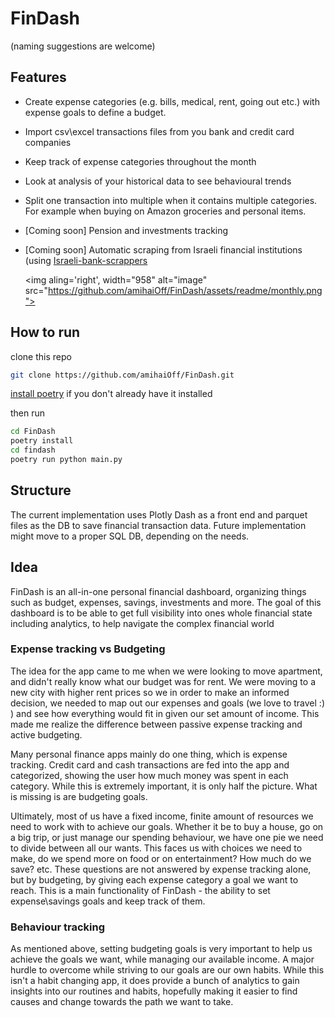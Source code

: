 # FinDash 
(naming suggestions are welcome)

## Features
* Create expense categories (e.g. bills, medical, rent, going out etc.) 
  with expense goals to define a budget.
* Import csv\excel transactions files from you bank and credit card companies
* Keep track of expense categories throughout the month
* Look at analysis of your historical data to see behavioural trends
* Split one transaction into multiple when it contains multiple categories.
  For example when buying on Amazon groceries and personal items.
* [Coming soon] Pension and investments tracking
* [Coming soon] Automatic scraping from Israeli financial institutions 
  (using [Israeli-bank-scrappers](https://github.com/eshaham/israeli-bank-scrapers)
  
  <img aling='right', width="958" alt="image" src="https://github.com/amihaiOff/FinDash/assets/readme/monthly.png">

  
## How to run

clone this repo
```bash
git clone https://github.com/amihaiOff/FinDash.git
```
[install poetry](https://python-poetry.org/docs/#installation) if you don't already have it installed

then run 
```bash
cd FinDash
poetry install
cd findash
poetry run python main.py
```


## Structure
The current implementation uses Plotly Dash as a front end and parquet 
files as the DB to save financial transaction data. Future implementation 
might move to a proper SQL DB, depending on the needs.

## Idea
FinDash is an all-in-one personal financial dashboard, organizing things 
such as budget, expenses, savings, investments and more. The goal of this 
dashboard is to be able to get full visibility into ones whole financial 
state including analytics, to help navigate the complex financial world 

### Expense tracking vs Budgeting

The idea for the app came to me when we were looking to move apartment, and 
didn't really know what our budget was for rent. We were moving to a new 
city with higher rent prices so we in order to make an informed decision, 
we needed to map out our expenses and goals (we love to travel :) ) and see 
how everything would fit in given our set amount of income. This made me 
realize the difference between passive expense tracking and active budgeting. 


Many personal finance apps mainly do one thing, which is expense tracking. 
Credit card and cash transactions are fed into the app and categorized, 
showing the user how much money was spent in each category. While this is 
extremely important, it is only half the picture. What is missing is are 
budgeting goals.

Ultimately, most of us have a fixed income, finite amount of resources we 
need to work with to achieve our goals. Whether it be to buy a house, go on 
a big trip, or just manage our spending behaviour, we have one pie we need 
to divide between all our wants. This faces us with choices we need to make,
do we spend more on food or on entertainment? How much do we save? etc. These 
questions are not answered by expense tracking alone, but by budgeting, by 
giving each expense category a goal we want to reach. This is a main 
functionality of FinDash - the ability to set expense\savings goals and 
keep track of them. 

### Behaviour tracking
As mentioned above, setting budgeting goals is very important to help us 
achieve the goals we want, while managing our available income. A major 
hurdle to overcome while striving to our goals are our own habits. While 
this isn't a habit changing app, it does provide a bunch of analytics to 
gain insights into our routines and habits, hopefully making it easier to 
find causes and change towards the path we want to take.
